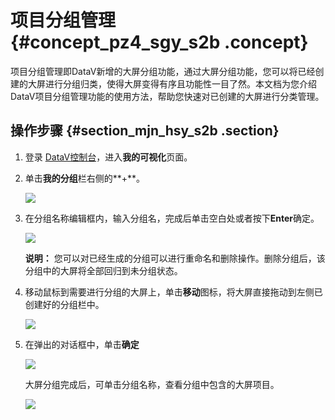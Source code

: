# 项目分组管理 {#concept_pz4_sgy_s2b .concept}

项目分组管理即DataV新增的大屏分组功能，通过大屏分组功能，您可以将已经创建的大屏进行分组归类，使得大屏变得有序且功能性一目了然。本文档为您介绍DataV项目分组管理功能的使用方法，帮助您快速对已创建的大屏进行分类管理。

## 操作步骤 {#section_mjn_hsy_s2b .section}

1.  登录 [DataV控制台](https://datav.alibabacloud.com/)，进入**我的可视化**页面。
2.  单击**我的分组**栏右侧的**+**。

    ![](http://static-aliyun-doc.oss-cn-hangzhou.aliyuncs.com/assets/img/17345/15595542229197_zh-CN.png)

3.  在分组名称编辑框内，输入分组名，完成后单击空白处或者按下**Enter**确定。

    ![](http://static-aliyun-doc.oss-cn-hangzhou.aliyuncs.com/assets/img/17345/15595542229198_zh-CN.png)

    **说明：** 您可以对已经生成的分组可以进行重命名和删除操作。删除分组后，该分组中的大屏将全部回归到未分组状态。

4.  移动鼠标到需要进行分组的大屏上，单击**移动**图标，将大屏直接拖动到左侧已创建好的分组栏中。

    ![](http://static-aliyun-doc.oss-cn-hangzhou.aliyuncs.com/assets/img/17345/15595542229199_zh-CN.png)

5.  在弹出的对话框中，单击**确定**

    ![](http://static-aliyun-doc.oss-cn-hangzhou.aliyuncs.com/assets/img/17345/15595542229200_zh-CN.png)

    大屏分组完成后，可单击分组名称，查看分组中包含的大屏项目。

    ![](http://static-aliyun-doc.oss-cn-hangzhou.aliyuncs.com/assets/img/17345/15595542229201_zh-CN.png)


